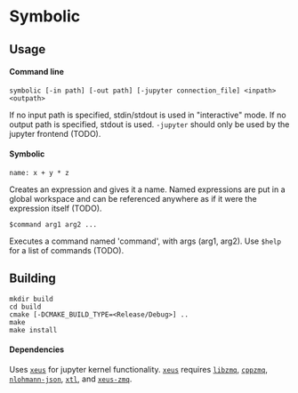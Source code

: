 # Symbolic

## Usage

#### Command line

```
symbolic [-in path] [-out path] [-jupyter connection_file] <inpath> <outpath>
```

If no input path is specified, stdin/stdout is used in "interactive" mode. If no output path is specified, stdout is used. ```-jupyter``` should only be used by the jupyter frontend (TODO).

#### Symbolic

```
name: x + y * z
```
Creates an expression and gives it a name. Named expressions are put in a global workspace and can be referenced anywhere as if it were the expression itself (TODO). 

```
$command arg1 arg2 ...
```
Executes a command named 'command', with args (arg1, arg2). Use ```$help``` for a list of commands (TODO).

## Building

```
mkdir build
cd build
cmake [-DCMAKE_BUILD_TYPE=<Release/Debug>] ..
make
make install
```

#### Dependencies
Uses [```xeus```](https://github.com/jupyter-xeus/xeus) for jupyter kernel functionality. [```xeus```](https://github.com/jupyter-xeus/xeus) requires [```libzmq```](https://github.com/zeromq/libzmq), [```cppzmq```](https://github.com/zeromq/cppzmq), [```nlohmann-json```](https://github.com/nlohmann/json), [```xtl```](https://github.com/xtensor-stack/xtl), and [```xeus-zmq```](https://github.com/jupyter-xeus/xeus-zmq).
